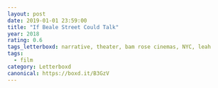 ```yaml
---
layout: post 
date: 2019-01-01 23:59:00
title: "If Beale Street Could Talk"
year: 2018
rating: 0.6
tags_letterboxd: narrative, theater, bam rose cinemas, NYC, leah
tags:
  - film
category: Letterboxd
canonical: https://boxd.it/B3GzV
---
```

